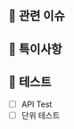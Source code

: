 <!-- PR은 코드 충돌이 최소화되도록 최대한 작은 단위로 자주 올려주세요! -->
<!-- Service의 커버리지가 100%가 아닐 경우 특이사항에 이유를 작성해주세요. -->

## 📍 관련 이슈

## 📍 특이사항

## 📍 테스트
- [ ] API Test
- [ ] 단위 테스트
